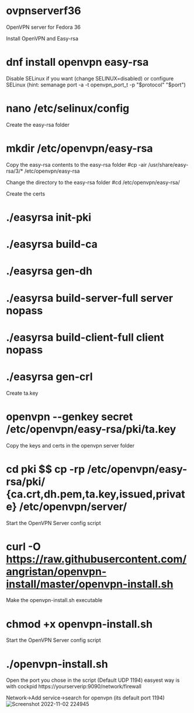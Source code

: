 # ovpnserverf36
OpenVPN server for Fedora 36

Install OpenVPN and Easy-rsa
# dnf install openvpn easy-rsa

Disable SELinux if you want (change SELINUX=disabled) or configure SELinux (hint: semanage port -a -t openvpn_port_t -p "$protocol" "$port")
# nano /etc/selinux/config

Create the easy-rsa folder
# mkdir /etc/openvpn/easy-rsa

Copy the easy-rsa contents to the easy-rsa folder
#cp -air /usr/share/easy-rsa/3/* /etc/openvpn/easy-rsa

Change the directory to the easy-rsa folder
#cd /etc/openvpn/easy-rsa/

Create the certs
# ./easyrsa init-pki
# ./easyrsa build-ca
# ./easyrsa gen-dh
# ./easyrsa build-server-full server nopass
# ./easyrsa build-client-full client nopass
# ./easyrsa gen-crl

Create ta.key
# openvpn --genkey secret /etc/openvpn/easy-rsa/pki/ta.key

Copy the keys and certs in the openvpn server folder
# cd pki $$ cp -rp /etc/openvpn/easy-rsa/pki/ {ca.crt,dh.pem,ta.key,issued,private} /etc/openvpn/server/


Start the OpenVPN Server config script
# curl -O https://raw.githubusercontent.com/angristan/openvpn-install/master/openvpn-install.sh

Make the openvpn-install.sh executable
# chmod +x openvpn-install.sh

Start the OpenVPN Server config script
# ./openvpn-install.sh

Open the port you chose in the script (Default UDP 1194) easyest way is with cockpid
https://yourserverip:9090/network/firewall

Network->Add service->search for openvpn (its default port 1194)
![Screenshot 2022-11-02 224945](https://user-images.githubusercontent.com/18643724/199609243-05316c71-6985-4b22-8dc0-071ddeed68e2.png)
